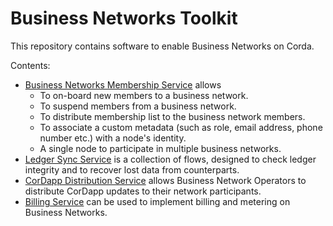 Business Networks Toolkit
==================================

This repository contains software to enable Business Networks on Corda. 

Contents:
* [Business Networks Membership Service](./memberships-management) allows 
    * To on-board new members to a business network. 
    * To suspend members from a business network.
    * To distribute membership list to the business network members.
    * To associate a custom metadata (such as role, email address, phone number etc.) with a node's identity.
    * A single node to participate in multiple business networks.
* [Ledger Sync Service](./ledger-sync) is a collection of flows, designed to check ledger integrity and to recover lost data from counterparts.
* [CorDapp Distribution Service](./cordapp-updates-distribution) allows Business Network Operators to distribute CorDapp updates to their network participants. 
* [Billing Service](./billing) can be used to implement billing and metering on Business Networks.
